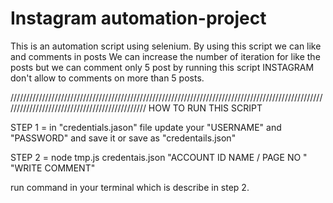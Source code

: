 # Instagram automation-project
This is an automation script using selenium. By using this script we can like and comments in posts We can increase the number of iteration for like the posts but we can comment only 5 post by running this script INSTAGRAM don't allow to comments on more than 5 posts.

////////////////////////////////////////////////////////////////////////////////////////////////////////////////////////////////////////////// HOW TO RUN THIS SCRIPT

STEP 1 = in "credentials.jason" file update your "USERNAME" and "PASSWORD" and save it or save as "credentails.json"

STEP 2 = node tmp.js credentais.json "ACCOUNT ID NAME / PAGE NO " "WRITE COMMENT"

run command in your terminal which is describe in step 2.
